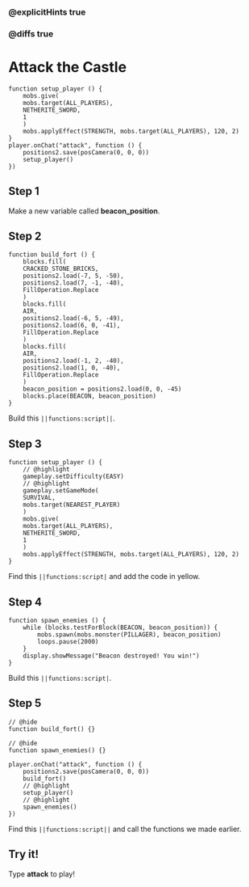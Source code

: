 ### @explicitHints true

### @diffs true

# Attack the Castle

```template
function setup_player () {
    mobs.give(
    mobs.target(ALL_PLAYERS),
    NETHERITE_SWORD,
    1
    )
    mobs.applyEffect(STRENGTH, mobs.target(ALL_PLAYERS), 120, 2)
}
player.onChat("attack", function () {
    positions2.save(posCamera(0, 0, 0))
    setup_player()
})
```

## Step 1

Make a new variable called **beacon_position**.

## Step 2

```blocks
function build_fort () {
    blocks.fill(
    CRACKED_STONE_BRICKS,
    positions2.load(-7, 5, -50),
    positions2.load(7, -1, -40),
    FillOperation.Replace
    )
    blocks.fill(
    AIR,
    positions2.load(-6, 5, -49),
    positions2.load(6, 0, -41),
    FillOperation.Replace
    )
    blocks.fill(
    AIR,
    positions2.load(-1, 2, -40),
    positions2.load(1, 0, -40),
    FillOperation.Replace
    )
    beacon_position = positions2.load(0, 0, -45)
    blocks.place(BEACON, beacon_position)
}
```

Build this ``||functions:script||``.

## Step 3

```blocks
function setup_player () {
    // @highlight
    gameplay.setDifficulty(EASY)
    // @highlight
    gameplay.setGameMode(
    SURVIVAL,
    mobs.target(NEAREST_PLAYER)
    )
    mobs.give(
    mobs.target(ALL_PLAYERS),
    NETHERITE_SWORD,
    1
    )
    mobs.applyEffect(STRENGTH, mobs.target(ALL_PLAYERS), 120, 2)
}
```

Find this ``||functions:script|`` and add the code in yellow.

## Step 4

```blocks
function spawn_enemies () {
    while (blocks.testForBlock(BEACON, beacon_position)) {
        mobs.spawn(mobs.monster(PILLAGER), beacon_position)
        loops.pause(2000)
    }
    display.showMessage("Beacon destroyed! You win!")
}
```

Build this ``||functions:script|``.

## Step 5

```blocks
// @hide
function build_fort() {}

// @hide
function spawn_enemies() {}

player.onChat("attack", function () {
    positions2.save(posCamera(0, 0, 0))
    build_fort()
    // @highlight
    setup_player()
    // @highlight
    spawn_enemies()
})
```

Find this ``||functions:script||`` and call the functions we made earlier.

## Try it!

Type **attack** to play!
